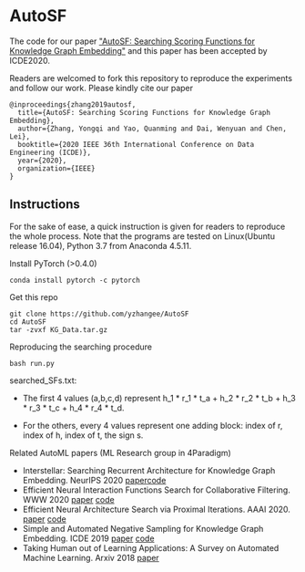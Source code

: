 # AutoSF
The code for our paper ["AutoSF: Searching Scoring Functions for Knowledge Graph Embedding"](https://arxiv.org/pdf/1904.11682.pdf) and this paper has been accepted by ICDE2020.

Readers are welcomed to fork this repository to reproduce the experiments and follow our work. Please kindly cite our paper

    @inproceedings{zhang2019autosf,
      title={AutoSF: Searching Scoring Functions for Knowledge Graph Embedding},
      author={Zhang, Yongqi and Yao, Quanming and Dai, Wenyuan and Chen, Lei},
      booktitle={2020 IEEE 36th International Conference on Data Engineering (ICDE)},
      year={2020},
      organization={IEEE}
    }

## Instructions
For the sake of ease, a quick instruction is given for readers to reproduce the whole process.
Note that the programs are tested on Linux(Ubuntu release 16.04), Python 3.7 from Anaconda 4.5.11.

Install PyTorch (>0.4.0)
    
    conda install pytorch -c pytorch

Get this repo

    git clone https://github.com/yzhangee/AutoSF
    cd AutoSF
    tar -zvxf KG_Data.tar.gz 

Reproducing the searching procedure
    
    bash run.py


searched_SFs.txt: 

- The first 4 values (a,b,c,d) represent h_1 * r_1 * t_a + h_2 * r_2 * t_b + h_3 * r_3 * t_c + h_4 * r_4 * t_d. 

- For the others, every 4 values represent one adding block: index of r, index of h, index of t, the sign s.


    

Related AutoML papers (ML Research group in 4Paradigm)
- Interstellar: Searching Recurrent Architecture for Knowledge Graph Embedding. NeurIPS 2020 [paper](https://arxiv.org/pdf/1911.07132.pdf)[code](https://github.com/AutoML-4Paradigm/Interstellar)
- Efficient Neural Interaction Functions Search for Collaborative Filtering. WWW 2020 [paper](https://arxiv.org/pdf/1906.12091.pdf) [code](https://github.com/xiangning-chen/SIF)
- Efficient Neural Architecture Search via Proximal Iterations. AAAI 2020. [paper](https://arxiv.org/abs/1905.13577) [code](https://github.com/xujinfan/NASP-codes)
- Simple and Automated Negative Sampling for Knowledge Graph Embedding. ICDE 2019 [paper](https://arxiv.org/abs/1812.06410) [code](https://github.com/yzhangee/NSCaching)
- Taking Human out of Learning Applications: A Survey on Automated Machine Learning. Arxiv 2018 [paper](https://arxiv.org/abs/1810.13306)

